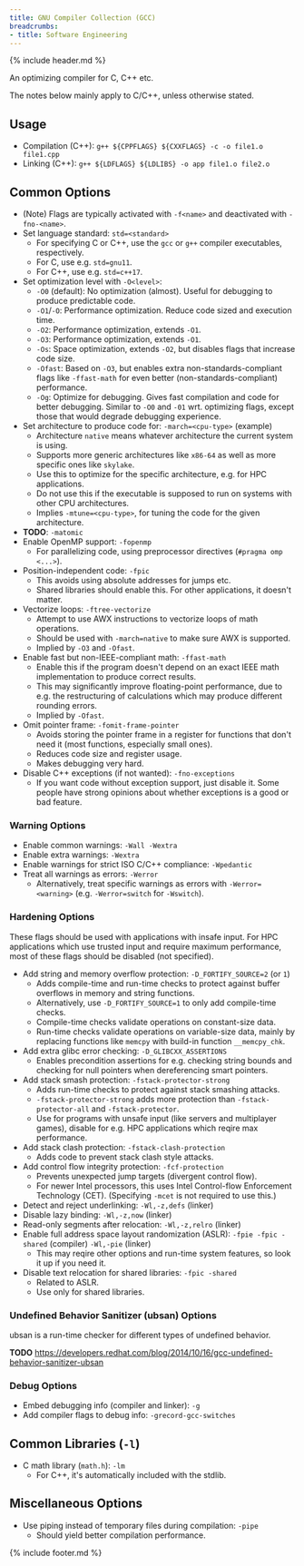 ```yaml
---
title: GNU Compiler Collection (GCC)
breadcrumbs:
- title: Software Engineering
---
```

{% include header.md %}

An optimizing compiler for C, C++ etc.

The notes below mainly apply to C/C++, unless otherwise stated.

## Usage

- Compilation (C++): `g++ ${CPPFLAGS} ${CXXFLAGS} -c -o file1.o file1.cpp`
- Linking (C++): `g++ ${LDFLAGS} ${LDLIBS} -o app file1.o file2.o`

## Common Options

- (Note) Flags are typically activated with `-f<name>` and deactivated with `-fno-<name>`.
- Set language standard: `std=<standard>`
    - For specifying C or C++, use the `gcc` or `g++` compiler executables, respectively.
    - For C, use e.g. `std=gnu11`.
    - For C++, use e.g. `std=c++17`.
- Set optimization level with `-O<level>`:
    - `-O0` (default): No optimization (almost). Useful for debugging to produce predictable code.
    - `-O1`/`-O`: Performance optimization. Reduce code sized and execution time.
    - `-O2`: Performance optimization, extends `-O1`.
    - `-O3`: Performance optimization, extends `-O1`.
    - `-Os`: Space optimization, extends `-O2`, but disables flags that increase code size.
    - `-Ofast`: Based on `-O3`, but enables extra non-standards-compliant flags like `-ffast-math` for even better (non-standards-compliant) performance.
    - `-Og`: Optimize for debugging. Gives fast compilation and code for better debugging. Similar to `-O0` and `-01` wrt. optimizing flags, except those that would degrade debugging experience.
- Set architecture to produce code for: `-march=<cpu-type>` (example)
    - Architecture `native` means whatever architecture the current system is using.
    - Supports more generic architectures like `x86-64` as well as more specific ones like `skylake`.
    - Use this to optimize for the specific architecture, e.g. for HPC applications.
    - Do not use this if the executable is supposed to run on systems with other CPU architectures.
    - Implies `-mtune=<cpu-type>`, for tuning the code for the given architecture.
- **TODO**: `-matomic`
- Enable OpenMP support: `-fopenmp`
    - For parallelizing code, using preprocessor directives (`#pragma omp <...>`).
- Position-independent code: `-fpic`
    - This avoids using absolute addresses for jumps etc.
    - Shared libraries should enable this. For other applications, it doesn't matter.
- Vectorize loops: `-ftree-vectorize`
    - Attempt to use AWX instructions to vectorize loops of math operations.
    - Should be used with `-march=native` to make sure AWX is supported.
    - Implied by `-O3` and `-Ofast`.
- Enable fast but non-IEEE-compliant math: `-ffast-math`
    - Enable this if the program doesn't depend on an exact IEEE math implementation to produce correct results.
    - This may significantly improve floating-point performance, due to e.g. the restructuring of calculations which may produce different rounding errors.
    - Implied by `-Ofast`.
- Omit pointer frame: `-fomit-frame-pointer`
    - Avoids storing the pointer frame in a register for functions that don't need it (most functions, especially small ones).
    - Reduces code size and register usage.
    - Makes debugging very hard.
- Disable C++ exceptions (if not wanted): `-fno-exceptions`
    - If you want code without exception support, just disable it. Some people have strong opinions about whether exceptions is a good or bad feature.

### Warning Options

- Enable common warnings: `-Wall -Wextra`
- Enable extra warnings: `-Wextra`
- Enable warnings for strict ISO C/C++ compliance: `-Wpedantic`
- Treat all warnings as errors: `-Werror`
    - Alternatively, treat specific warnings as errors with `-Werror=<warning>` (e.g. `-Werror=switch` for `-Wswitch`).

### Hardening Options

These flags should be used with applications with insafe input. For HPC applications which use trusted input and require maximum performance, most of these flags should be disabled (not specified).

- Add string and memory overflow protection: `-D_FORTIFY_SOURCE=2` (or `1`)
    - Adds compile-time and run-time checks to protect against buffer overflows in memory and string functions.
    - Alternatively, use `-D_FORTIFY_SOURCE=1` to only add compile-time checks.
    - Compile-time checks validate operations on constant-size data.
    - Run-time checks validate operations on variable-size data, mainly by replacing functions like `memcpy` with build-in function `__memcpy_chk`.
- Add extra glibc error checking: `-D_GLIBCXX_ASSERTIONS`
    - Enables precondition assertions for e.g. checking string bounds and checking for null pointers when dereferencing smart pointers.
- Add stack smash protection: `-fstack-protector-strong`
    - Adds run-time checks to protect against stack smashing attacks.
    - `-fstack-protector-strong` adds more protection than `-fstack-protector-all` and `-fstack-protector`.
    - Use for programs with unsafe input (like servers and multiplayer games), disable for e.g. HPC applications which reqire max performance.
- Add stack clash protection: `-fstack-clash-protection`
    - Adds code to prevent stack clash style attacks.
- Add control flow integrity protection: `-fcf-protection`
    - Prevents unexpected jump targets (divergent control flow).
    - For newer Intel processors, this uses Intel Control-flow Enforcement Technology (CET). (Specifying `-mcet` is not required to use this.)
- Detect and reject underlinking: `-Wl,-z,defs` (linker)
- Disable lazy binding: `-Wl,-z,now` (linker)
- Read-only segments after relocation: `-Wl,-z,relro` (linker)
- Enable full address space layout randomization (ASLR): `-fpie -fpic -shared` (compiler) `-Wl,-pie` (linker)
    - This may reqire other options and run-time system features, so look it up if you need it.
- Disable text relocation for shared libraries: `-fpic -shared`
    - Related to ASLR.
    - Use only for shared libraries.

### Undefined Behavior Sanitizer (ubsan) Options

ubsan is a run-time checker for different types of undefined behavior.

**TODO** https://developers.redhat.com/blog/2014/10/16/gcc-undefined-behavior-sanitizer-ubsan

### Debug Options

- Embed debugging info (compiler and linker): `-g`
- Add compiler flags to debug info: `-grecord-gcc-switches`

## Common Libraries (`-l`)

- C math library (`math.h`): `-lm`
    - For C++, it's automatically included with the stdlib.

## Miscellaneous Options

- Use piping instead of temporary files during compilation: `-pipe`
    - Should yield better compilation performance.

{% include footer.md %}
